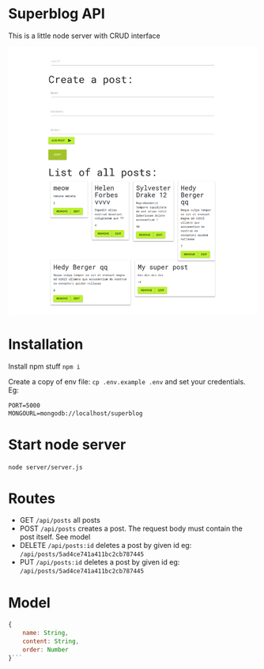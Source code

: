 # Superblog API

This is a little node server with CRUD interface


![Superblog](img/Superblog.png "Superblog")



# Installation
Install npm stuff `npm i`

Create a copy of env file: `cp .env.example .env`  and set your credentials. Eg:
```
PORT=5000
MONGOURL=mongodb://localhost/superblog
```
# Start node server

`node server/server.js`

# Routes
- GET `/api/posts` all posts
- POST `/api/posts` creates a post. The request body must contain the post itself. See model
- DELETE `/api/posts:id` deletes a post by given id eg: `/api/posts/5ad4ce741a411bc2cb787445`
- PUT `/api/posts:id` deletes a post by given id
  eg: `/api/posts/5ad4ce741a411bc2cb787445`

# Model
```javascript
{
    name: String,
    content: String,
    order: Number
}```
